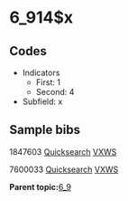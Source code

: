 # 6\_914$x

## Codes

-   Indicators
    -   First: 1
    -   Second: 4
-   Subfield: x

## Sample bibs

1847603 [Quicksearch](https://search.library.yale.edu/catalog/1847603) [VXWS](http://prodorbis.library.yale.edu:7014/vxws/GetHoldingsService?bibId=1847603)

7600033 [Quicksearch](https://search.library.yale.edu/catalog/7600033) [VXWS](http://prodorbis.library.yale.edu:7014/vxws/GetHoldingsService?bibId=7600033)

**Parent topic:**[6\_9](../../tags/6_9/6_9.md)

